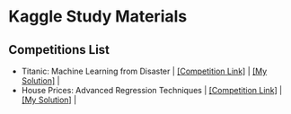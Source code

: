 # Kaggle Study Materials

## Competitions List
- Titanic: Machine Learning from Disaster | [[Competition Link]](https://www.kaggle.com/c/titanic) | [[My Solution]](https://github.com/cyc1am3n/kaggle_study/blob/master/01_titanic/01_titanic.ipynb) |
- House Prices: Advanced Regression Techniques | [[Competition Link]](https://www.kaggle.com/c/house-prices-advanced-regression-techniques) | [[My Solution]](https://github.com/cyc1am3n/kaggle_study/blob/master/02_house_pricing/01_house_pricing.ipynb) |